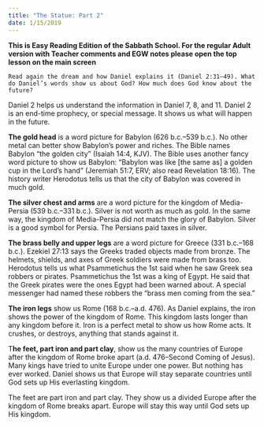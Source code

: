 ```yaml
---
title: "The Statue: Part 2"
date: 1/15/2019
---
```


 **This is Easy Reading Edition of the Sabbath School. For the regular Adult version with Teacher comments and EGW notes please open the top lesson on the main screen** 

`Read again the dream and how Daniel explains it (Daniel 2:31–49). What do Daniel’s words show us about God? How much does God know about the future?`

Daniel 2 helps us understand the information in Daniel 7, 8, and 11. Daniel 2 is an end-time prophecy, or special message. It shows us what will happen in the future.

**The gold head** is a word picture for Babylon (626 b.c.–539 b.c.). No other metal can better show Babylon’s power and riches. The Bible names Babylon “the golden city” (Isaiah 14:4, KJV). The Bible uses another fancy word picture to show us Babylon: “Babylon was like [the same as] a golden cup in the Lord’s hand” (Jeremiah 51:7, ERV; also read Revelation 18:16). The history writer Herodotus tells us that the city of Babylon was covered in much gold.

**The silver chest and arms** are a word picture for the kingdom of Media-Persia (539 b.c.–331 b.c.). Silver is not worth as much as gold. In the same way, the kingdom of Media-Persia did not match the glory of Babylon. Silver is a good symbol for Persia. The Persians paid taxes in silver.

**The brass belly and upper legs** are a word picture for Greece (331 b.c.–168 b.c.). Ezekiel 27:13 says the Greeks traded objects made from bronze. The helmets, shields, and axes of Greek soldiers were made from brass too. Herodotus tells us what Psammetichus the 1st said when he saw Greek sea robbers or pirates. Psammetichus the 1st was a king of Egypt. He said that the Greek pirates were the ones Egypt had been warned about. A special messenger had named these robbers the “brass men coming from the sea.”

**The iron legs** show us Rome (168 b.c.–a.d. 476). As Daniel explains, the iron shows the power of the kingdom of Rome. This kingdom lasts longer than any kingdom before it. Iron is a perfect metal to show us how Rome acts. It crushes, or destroys, anything that stands against it.

T**he feet, part iron and part clay**, show us the many countries of Europe after the kingdom of Rome broke apart (a.d. 476–Second Coming of Jesus). Many kings have tried to unite Europe under one power. But nothing has ever worked. Daniel shows us that Europe will stay separate countries until God sets up His everlasting kingdom.

The feet are part iron and part clay. They show us a divided Europe after the kingdom of Rome breaks apart. Europe will stay this way until God sets up His kingdom.
